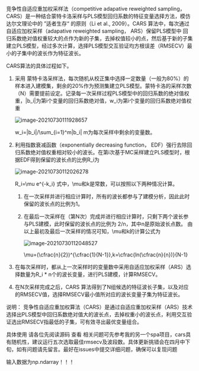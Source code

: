 竞争性自适应重加权采样法（competitive adapative reweighted sampling， CARS）是一种结合蒙特卡洛采样与PLS模型回归系数的特征变量选择方法，模仿达尔文理论中的 ”适者生存“ 的原则（Li et al., 2009）。CARS 算法中，每次通过自适应加权采样（adapative reweighted sampling， ARS）保留PLS模型中 回归系数绝对值权重较大的点作为新的子集，去掉权值较小的点，然后基于新的子集建立PLS模型，经过多次计算，选择PLS模型交互验证均方根误差（RMSECV）最小的子集中的波长作为特征波长。

CARS算法的具体过程如下。

1. 采用 蒙特卡洛采样法，每次随机从校正集中选择一定数量（一般为80%）的样本进入建模集，剩余的20%作为预测集建立PLS模型。蒙特卡洛的采样次数（N）需要提前设定。记录每一次采样过程PLS模型中的回归系数的绝对值权重，|b_i|为第i个变量的回归系数绝对值，w_i为第i个变量的回归系数绝对值权重

   ![image-20210730111928657](https://gitee.com/aBugsLife/imgReponsitory/raw/master/img/image-20210730111928657.png)

   w_i=|b_i|/\sum_{i=1}^m|b_i|
    m为每次采样中剩余的变量数。
2. 利用指数衰减函数（exponentially decreasing function， EDF）强行去除回归系数绝对值权重相对较小的波长。在第i次基于MC采样建立PLS模型时，根据EDF得到保留的波长点的比例R_i为

   ![image-20210730112026278](https://gitee.com/aBugsLife/imgReponsitory/raw/master/img/image-20210730112026278.png)

   R_i=\mu e^{-k_i}
   式中，\mu和k是常数，可以按照以下两种情况计算。
   1. 在一次采样并进行相应计算时，所有的波长都参与了建模分析，因此此时保留的波长点的比例为1。
   2. 在最后一次采样在（第N次）完成并进行相应计算时，只剩下两个波长参与PLS建模，此时保留的波长点的比例为 2/n，其中n是原始波长点数。
      由以上最初及最后一次采样的情况可知，\mu和k的计算公式为

      ![image-20210730112048527](https://gitee.com/aBugsLife/imgReponsitory/raw/master/img/image-20210730112048527.png)

      \mu=(\cfrac{n}{2})^{\cfrac{1}{N-1}},k=\cfrac{ln(\cfrac{n}{n})}{N-1}
3. 在每次采样时，都从上一次采样时的变量数中采用自适应加权采样（ARS）选择数量为R_i * n个的波长变量，进行PLS建模，计算RMSECV。
4. 在N次采样完成之后，CARS 算法得到了N组候选的特征波长子集，以及对应的RMSECV值，选择RMSECV最小值所对应的波长变量子集为特征波长。
   

说明： 竞争性自适应重加权算法（CARS）是通过自适应重加权采样（ARS）技术选择出PLS模型中回归系数绝对值大的波长点，去掉权重小的波长点，利用交互验证选出RMSECV指最低的子集，可有效寻出最优变量组合。

具体使用 请各位先阅读源码 查看 相关问题可先参考我的另一个spa项目，cars具有随机性，建议运行五次选取最佳rmsecv及波段数。具体更新挑错会在四月中下旬，如有问题请先留言。最好在issues中提交详细问题，确保可以复现问题

输入数据为np.ndarray！！！
